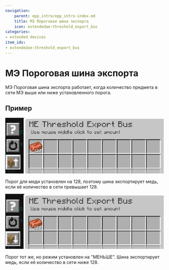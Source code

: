 ```yaml
---
navigation:
    parent: epp_intro/epp_intro-index.md
    title: МЭ Пороговая шина экспорта
    icon: extendedae:threshold_export_bus
categories:
- extended devices
item_ids:
- extendedae:threshold_export_bus
---
```


# МЭ Пороговая шина экспорта

<GameScene zoom="8" background="transparent">
  <ImportStructure src="../structure/cable_threshold_export_bus.snbt"></ImportStructure>
</GameScene>

МЭ Пороговая шина экспорта работает, когда количество предмета в сети МЭ выше или ниже установленного порога.

## Пример

![GUI](../pic/thr_bus_gui1.png)

Порог для меди установлен на 128, поэтому шина экспортирует медь, если её количество в сети превышает 128.

![GUI](../pic/thr_bus_gui2.png)

Порог тот же, но режим установлен на "МЕНЬШЕ". Шина экспортирует медь, если её количество в сети ниже 128.